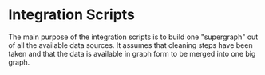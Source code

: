 # Integration Scripts

The main purpose of the integration scripts is to build one "supergraph" out of all the available data sources. It assumes that cleaning steps have been taken and that the data is available in graph form to be merged into one big graph.

